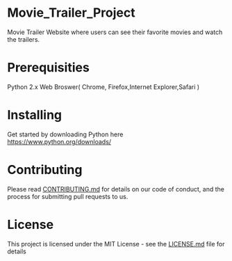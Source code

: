 # Movie_Trailer_Project
Movie Trailer Website where users can see their favorite movies and watch the trailers. 

# Prerequisities
Python 2.x
Web Broswer( Chrome, Firefox,Internet Explorer,Safari )

# Installing
Get started by downloading Python here https://www.python.org/downloads/

# Contributing
Please read [CONTRIBUTING.md]() for details on our code of conduct, and the process for submitting pull requests to us.

# License
This project is licensed under the MIT License - see the [LICENSE.md]() file for details

